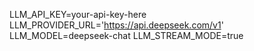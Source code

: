 LLM_API_KEY=your-api-key-here
LLM_PROVIDER_URL='https://api.deepseek.com/v1'
LLM_MODEL=deepseek-chat
LLM_STREAM_MODE=true